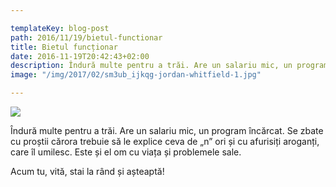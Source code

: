 ```yaml
---

templateKey: blog-post
path: 2016/11/19/bietul-functionar
title: Bietul funcționar
date: 2016-11-19T20:42:43+02:00
description: Îndură multe pentru a trăi. Are un salariu mic, un program încărcat. Se zbate cu proștii cărora trebuie să le ex
image: "/img/2017/02/sm3ub_ijkqg-jordan-whitfield-1.jpg"

---
```



![](/img/2017/01/tax-consultant-1050826_1920.jpg)


Îndură multe pentru a trăi. Are un salariu mic, un program încărcat. Se zbate cu proștii cărora trebuie să le explice ceva de „n” ori și cu afurisiți aroganți, care îl umilesc. Este și el om cu viața și problemele sale.

Acum tu, vită, stai la rând și așteaptă!

